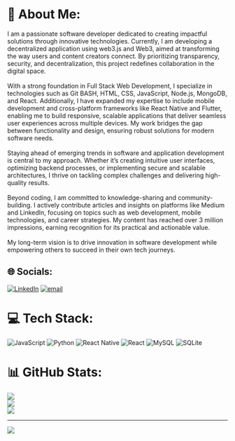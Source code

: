 # 💫 About Me:
I am a passionate software developer dedicated to creating impactful solutions through innovative technologies. Currently, I am developing a decentralized application using web3.js and Web3, aimed at transforming the way users and content creators connect. By prioritizing transparency, security, and decentralization, this project redefines collaboration in the digital space.<br><br>With a strong foundation in Full Stack Web Development, I specialize in technologies such as Git BASH, HTML, CSS, JavaScript, Node.js, MongoDB, and React. Additionally, I have expanded my expertise to include mobile development and cross-platform frameworks like React Native and Flutter, enabling me to build responsive, scalable applications that deliver seamless user experiences across multiple devices. My work bridges the gap between functionality and design, ensuring robust solutions for modern software needs.<br><br>Staying ahead of emerging trends in software and application development is central to my approach. Whether it’s creating intuitive user interfaces, optimizing backend processes, or implementing secure and scalable architectures, I thrive on tackling complex challenges and delivering high-quality results.<br><br>Beyond coding, I am committed to knowledge-sharing and community-building. I actively contribute articles and insights on platforms like Medium and LinkedIn, focusing on topics such as web development, mobile technologies, and career strategies. My content has reached over 3 million impressions, earning recognition for its practical and actionable value.<br><br>My long-term vision is to drive innovation in software development while empowering others to succeed in their own tech journeys. 


## 🌐 Socials:
[![LinkedIn](https://img.shields.io/badge/LinkedIn-%230077B5.svg?logo=linkedin&logoColor=white)](https://linkedin.com/in/www.linkedin.com/in/jayanth-peddi) [![email](https://img.shields.io/badge/Email-D14836?logo=gmail&logoColor=white)](mailto:jayanthpeddi14@gmail.com) 

# 💻 Tech Stack:
![JavaScript](https://img.shields.io/badge/javascript-%23323330.svg?style=for-the-badge&logo=javascript&logoColor=%23F7DF1E) ![Python](https://img.shields.io/badge/python-3670A0?style=for-the-badge&logo=python&logoColor=ffdd54) ![React Native](https://img.shields.io/badge/react_native-%2320232a.svg?style=for-the-badge&logo=react&logoColor=%2361DAFB) ![React](https://img.shields.io/badge/react-%2320232a.svg?style=for-the-badge&logo=react&logoColor=%2361DAFB) ![MySQL](https://img.shields.io/badge/mysql-4479A1.svg?style=for-the-badge&logo=mysql&logoColor=white) ![SQLite](https://img.shields.io/badge/sqlite-%2307405e.svg?style=for-the-badge&logo=sqlite&logoColor=white)
# 📊 GitHub Stats:
![](https://github-readme-stats.vercel.app/api?username=jp-999&theme=solarized-dark&hide_border=false&include_all_commits=true&count_private=true)<br/>
![](https://github-readme-streak-stats.herokuapp.com/?user=jp-999&theme=solarized-dark&hide_border=false)<br/>
![](https://github-readme-stats.vercel.app/api/top-langs/?username=jp-999&theme=solarized-dark&hide_border=false&include_all_commits=true&count_private=true&layout=compact)

---
[![](https://visitcount.itsvg.in/api?id=jp-999&icon=2&color=0)](https://visitcount.itsvg.in)

<!-- Proudly created with GPRM ( https://gprm.itsvg.in ) -->
